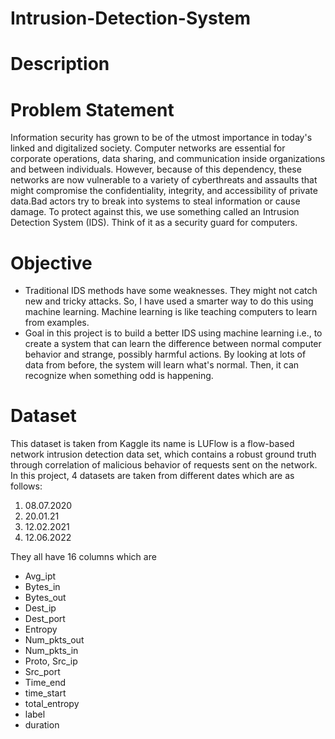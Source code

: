 # Intrusion-Detection-System
# Description
# Problem Statement
Information security has grown to be of the utmost importance in today's linked and digitalized society. Computer networks are essential for corporate operations, data sharing, and communication inside organizations and between individuals. However, because of this dependency, these networks are now vulnerable to a variety of cyberthreats and assaults that might compromise the confidentiality, integrity, and accessibility of private data.Bad actors try to break into systems to steal information or cause damage. To protect against this, we use something called an Intrusion Detection System (IDS). Think of it 
as a security guard for computers. 
# Objective
- Traditional IDS methods have some weaknesses. They might not catch new and tricky attacks. So, I have used a smarter way to do this using machine learning. Machine learning is like teaching computers to learn from examples.
- Goal in this project is to build a better IDS using machine learning i.e., to create a system that can learn the difference between normal computer behavior and strange, possibly harmful actions. By looking at lots of data from before, the system will learn what's normal. Then, it can recognize when something odd is happening.
# Dataset
This dataset is taken from Kaggle its name is LUFlow is a flow-based network intrusion detection data set, which contains a robust ground truth through correlation of malicious behavior of requests sent on the network. In this project, 4 datasets are taken from different dates which are as follows:
1. 08.07.2020
2. 20.01.21
3. 12.02.2021
4. 12.06.2022
   
They all have 16 columns which are
- Avg_ipt
- Bytes_in
- Bytes_out
- Dest_ip
- Dest_port
- Entropy
- Num_pkts_out
- Num_pkts_in
- Proto, Src_ip
- Src_port
- Time_end
- time_start
- total_entropy
- label
- duration
